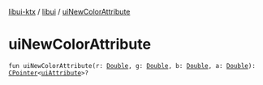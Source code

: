 [libui-ktx](../index.md) / [libui](index.md) / [uiNewColorAttribute](./ui-new-color-attribute.md)

# uiNewColorAttribute

`fun uiNewColorAttribute(r: `[`Double`](https://kotlinlang.org/api/latest/jvm/stdlib/kotlin/-double/index.html)`, g: `[`Double`](https://kotlinlang.org/api/latest/jvm/stdlib/kotlin/-double/index.html)`, b: `[`Double`](https://kotlinlang.org/api/latest/jvm/stdlib/kotlin/-double/index.html)`, a: `[`Double`](https://kotlinlang.org/api/latest/jvm/stdlib/kotlin/-double/index.html)`): `[`CPointer`](../kotlinx.cinterop/-c-pointer/index.md)`<`[`uiAttribute`](ui-attribute.md)`>?`